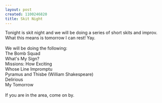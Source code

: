 ```yaml
--- 
layout: post
created: 1100246820
title: Skit Night
---
```

Tonight is skit night and we will be doing a series of short skits and improv.  What this means is tomorrow I can rest!  Yay.
<br />
<br />We will be doing the following:
<br />The Bomb Squad
<br />What's My Sign?
<br />Missions: How Exciting
<br />Whose Line Impromptu
<br />Pyramus and Thisbe (William Shakespeare)
<br />Delirious
<br />My Tomorrow
<br />
<br />If you are in the area, come on by.
